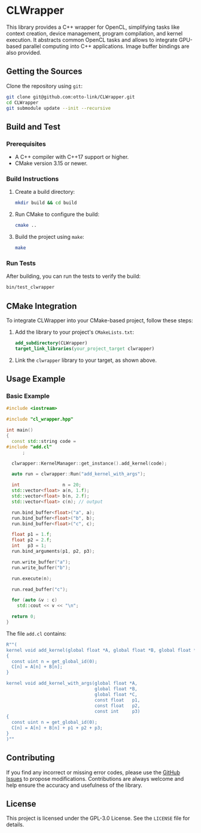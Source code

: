 # CLWrapper

This library provides a C++ wrapper for OpenCL, simplifying tasks like context creation, device management, program compilation, and kernel execution. It abstracts common OpenCL tasks and allows to integrate GPU-based parallel computing into C++ applications. Image buffer bindings are also provided.

## Getting the Sources

Clone the repository using `git`:

```bash
git clone git@github.com:otto-link/CLWrapper.git
cd CLWrapper
git submodule update --init --recursive
```

## Build and Test

### Prerequisites
- A C++ compiler with C++17 support or higher.
- CMake version 3.15 or newer.

### Build Instructions
1. Create a build directory:
   ```bash
   mkdir build && cd build
   ```
2. Run CMake to configure the build:
   ```bash
   cmake ..
   ```
3. Build the project using `make`:
   ```bash
   make
   ```

### Run Tests
After building, you can run the tests to verify the build:
```bash
bin/test_clwrapper
```

## CMake Integration

To integrate CLWrapper into your CMake-based project, follow these steps:

1. Add the library to your project's `CMakeLists.txt`:
   ```cmake
   add_subdirectory(CLWrapper)
   target_link_libraries(your_project_target clwrapper)
   ```
2. Link the `clwrapper` library to your target, as shown above.

## Usage Example

### Basic Example
```cpp
#include <iostream>

#include "cl_wrapper.hpp"

int main()
{
  const std::string code =
#include "add.cl"
      ;

  clwrapper::KernelManager::get_instance().add_kernel(code);

  auto run = clwrapper::Run("add_kernel_with_args");

  int                n = 20;
  std::vector<float> a(n, 1.f);
  std::vector<float> b(n, 2.f);
  std::vector<float> c(n); // output

  run.bind_buffer<float>("a", a);
  run.bind_buffer<float>("b", b);
  run.bind_buffer<float>("c", c);

  float p1 = 1.f;
  float p2 = 2.f;
  int   p3 = 1;
  run.bind_arguments(p1, p2, p3);

  run.write_buffer("a");
  run.write_buffer("b");

  run.execute(n);

  run.read_buffer("c");

  for (auto &v : c)
    std::cout << v << "\n";

  return 0;
}
```

The file `add.cl` contains:
```C++
R""(
kernel void add_kernel(global float *A, global float *B, global float *C)
{
  const uint n = get_global_id(0);
  C[n] = A[n] + B[n];
}

kernel void add_kernel_with_args(global float *A,
                                 global float *B,
                                 global float *C,
                                 const float   p1,
                                 const float   p2,
                                 const int     p3)
{
  const uint n = get_global_id(0);
  C[n] = A[n] + B[n] + p1 + p2 + p3;
}
)""
```

## Contributing

If you find any incorrect or missing error codes, please use the [GitHub Issues](https://github.com/otto-link/CLErrorLookup/issues) to propose modifications. Contributions are always welcome and help ensure the accuracy and usefulness of the library.

## License

This project is licensed under the GPL-3.0 License. See the `LICENSE` file for details.
